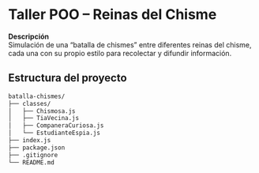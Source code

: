 # Taller POO – Reinas del Chisme

**Descripción**  
Simulación de una “batalla de chismes” entre diferentes reinas del chisme, cada una con su propio estilo para recolectar y difundir información.

## Estructura del proyecto

```bash
batalla-chismes/
├── classes/
│   ├── Chismosa.js
│   ├── TiaVecina.js
│   ├── CompaneraCuriosa.js
│   └── EstudianteEspia.js
├── index.js
├── package.json
├── .gitignore
└── README.md